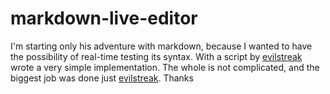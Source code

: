 # markdown-live-editor

I'm starting only his adventure with markdown, because I wanted to have the possibility of real-time testing its syntax.
With a script by [evilstreak](https://github.com/evilstreak) wrote a very simple implementation. The whole is not complicated, and the biggest job was done just [evilstreak](https://github.com/evilstreak). Thanks
